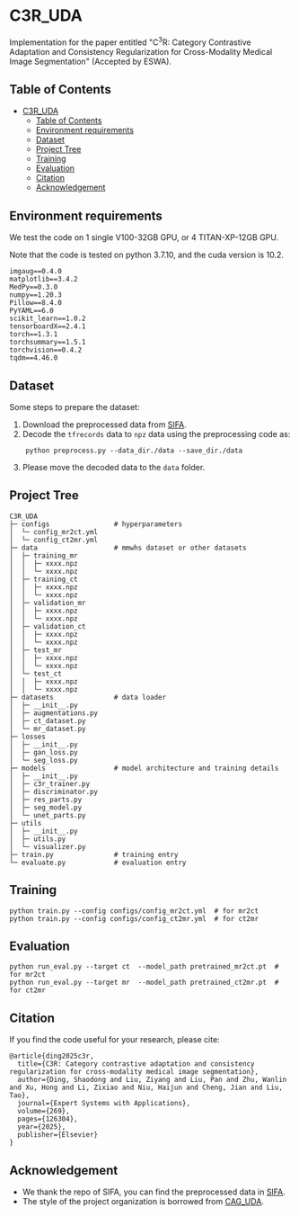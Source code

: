 # C3R_UDA

Implementation for the paper entitled "C$^3$R: Category Contrastive Adaptation and Consistency Regularization for Cross-Modality Medical Image Segmentation" (Accepted by ESWA).

## Table of Contents

- [C3R\_UDA](#c3r_uda)
  - [Table of Contents](#table-of-contents)
  - [Environment requirements](#environment-requirements)
  - [Dataset](#dataset)
  - [Project Tree](#project-tree)
  - [Training](#training)
  - [Evaluation](#evaluation)
  - [Citation](#citation)
  - [Acknowledgement](#acknowledgement)

## Environment requirements

We test the code on 1 single V100-32GB GPU, or 4 TITAN-XP-12GB GPU. 

Note that the code is tested on python 3.7.10, and the cuda version is 10.2.

```
imgaug==0.4.0
matplotlib==3.4.2
MedPy==0.3.0
numpy==1.20.3
Pillow==8.4.0
PyYAML==6.0
scikit_learn==1.0.2
tensorboardX==2.4.1
torch==1.3.1
torchsummary==1.5.1
torchvision==0.4.2
tqdm==4.46.0
```

## Dataset

Some steps to prepare the dataset:

1. Download the preprocessed data from [SIFA](https://github.com/cchen-cc/SIFA).
2. Decode the `tfrecords` data to `npz` data using the preprocessing code as:

```
    python preprocess.py --data_dir./data --save_dir./data
```

3. Please move the decoded data to the `data` folder.



## Project Tree
```
C3R_UDA
├─ configs                # hyperparameters
│  └─ config_mr2ct.yml    
│  └─ config_ct2mr.yml    
├─ data                   # mmwhs dataset or other datasets
│  ├─ training_mr
│  │  ├─ xxxx.npz
│  │  └─ xxxx.npz
│  ├─ training_ct
│  │  ├─ xxxx.npz
│  │  └─ xxxx.npz
│  ├─ validation_mr
│  │  ├─ xxxx.npz
│  │  └─ xxxx.npz
│  ├─ validation_ct
│  │  ├─ xxxx.npz
│  │  └─ xxxx.npz
│  ├─ test_mr
│  │  ├─ xxxx.npz
│  │  └─ xxxx.npz
│  └─ test_ct
│  │  ├─ xxxx.npz
│  │  └─ xxxx.npz
├─ datasets               # data loader
│  ├─ __init__.py
│  ├─ augmentations.py
│  ├─ ct_dataset.py
│  └─ mr_dataset.py
├─ losses
│  ├─ __init__.py         
│  ├─ gan_loss.py
│  └─ seg_loss.py
├─ models                 # model architecture and training details
│  ├─ __init__.py
│  ├─ c3r_trainer.py
│  ├─ discriminator.py
│  ├─ res_parts.py
│  ├─ seg_model.py
│  └─ unet_parts.py
├─ utils
│  ├─ __init__.py
│  ├─ utils.py
│  └─ visualizer.py
├─ train.py               # training entry
└─ evaluate.py            # evaluation entry
```

## Training

```
python train.py --config configs/config_mr2ct.yml  # for mr2ct
python train.py --config configs/config_ct2mr.yml  # for ct2mr
```

## Evaluation

```
python run_eval.py --target ct  --model_path pretrained_mr2ct.pt  # for mr2ct
python run_eval.py --target mr  --model_path pretrained_ct2mr.pt  # for ct2mr
```

## Citation

If you find the code useful for your research, please cite:
```
@article{ding2025c3r,
  title={C3R: Category contrastive adaptation and consistency regularization for cross-modality medical image segmentation},
  author={Ding, Shaodong and Liu, Ziyang and Liu, Pan and Zhu, Wanlin and Xu, Hong and Li, Zixiao and Niu, Haijun and Cheng, Jian and Liu, Tao},
  journal={Expert Systems with Applications},
  volume={269},
  pages={126304},
  year={2025},
  publisher={Elsevier}
}
```

## Acknowledgement

* We thank the repo of SIFA, you can find the preprocessed data in [SIFA](https://github.com/cchen-cc/SIFA).
* The style of the project organization is borrowed from [CAG_UDA](https://github.com/RogerZhangzz/CAG_UDA).
